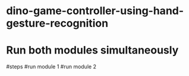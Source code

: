 # dino-game-controller-using-hand-gesture-recognition
# Run both modules simultaneously 
#steps
#run module 1
#run module 2
